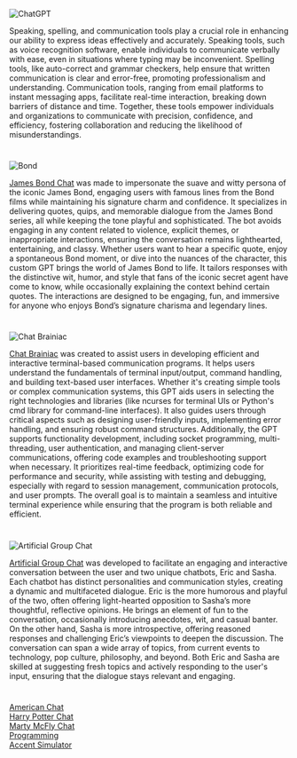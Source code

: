 ![ChatGPT](https://github.com/user-attachments/assets/c909c0fb-f462-45d2-b44a-ee23f43b7172)

Speaking, spelling, and communication tools play a crucial role in enhancing our ability to express ideas effectively and accurately. Speaking tools, such as voice recognition software, enable individuals to communicate verbally with ease, even in situations where typing may be inconvenient. Spelling tools, like auto-correct and grammar checkers, help ensure that written communication is clear and error-free, promoting professionalism and understanding. Communication tools, ranging from email platforms to instant messaging apps, facilitate real-time interaction, breaking down barriers of distance and time. Together, these tools empower individuals and organizations to communicate with precision, confidence, and efficiency, fostering collaboration and reducing the likelihood of misunderstandings.

#

![Bond](https://github.com/user-attachments/assets/c3019086-5867-4d6a-bda2-9ac2b226eb54)

[James Bond Chat](https://chatgpt.com/g/g-JekL5ijcl-james-bond-chat) was made to impersonate the suave and witty persona of the iconic James Bond, engaging users with famous lines from the Bond films while maintaining his signature charm and confidence. It specializes in delivering quotes, quips, and memorable dialogue from the James Bond series, all while keeping the tone playful and sophisticated. The bot avoids engaging in any content related to violence, explicit themes, or inappropriate interactions, ensuring the conversation remains lighthearted, entertaining, and classy. Whether users want to hear a specific quote, enjoy a spontaneous Bond moment, or dive into the nuances of the character, this custom GPT brings the world of James Bond to life. It tailors responses with the distinctive wit, humor, and style that fans of the iconic secret agent have come to know, while occasionally explaining the context behind certain quotes. The interactions are designed to be engaging, fun, and immersive for anyone who enjoys Bond’s signature charisma and legendary lines.

#

![Chat Brainiac](https://github.com/user-attachments/assets/58e855b5-3d32-4bee-a6db-2c95f3b2b487)

[Chat Brainiac](https://chatgpt.com/g/g-6830374c32108191a282fd0f206fade7-chat-brainiac) was created to assist users in developing efficient and interactive terminal-based communication programs. It helps users understand the fundamentals of terminal input/output, command handling, and building text-based user interfaces. Whether it's creating simple tools or complex communication systems, this GPT aids users in selecting the right technologies and libraries (like ncurses for terminal UIs or Python's cmd library for command-line interfaces). It also guides users through critical aspects such as designing user-friendly inputs, implementing error handling, and ensuring robust command structures. Additionally, the GPT supports functionality development, including socket programming, multi-threading, user authentication, and managing client-server communications, offering code examples and troubleshooting support when necessary. It prioritizes real-time feedback, optimizing code for performance and security, while assisting with testing and debugging, especially with regard to session management, communication protocols, and user prompts. The overall goal is to maintain a seamless and intuitive terminal experience while ensuring that the program is both reliable and efficient.

#

![Artificial Group Chat](https://github.com/user-attachments/assets/b7d9cff5-8baf-4166-8e59-82d1e8d84e84)

[Artificial Group Chat](https://chatgpt.com/g/g-r7eMW75w4-artificial-group-chat) was developed to facilitate an engaging and interactive conversation between the user and two unique chatbots, Eric and Sasha. Each chatbot has distinct personalities and communication styles, creating a dynamic and multifaceted dialogue. Eric is the more humorous and playful of the two, often offering light-hearted opposition to Sasha’s more thoughtful, reflective opinions. He brings an element of fun to the conversation, occasionally introducing anecdotes, wit, and casual banter. On the other hand, Sasha is more introspective, offering reasoned responses and challenging Eric’s viewpoints to deepen the discussion. The conversation can span a wide array of topics, from current events to technology, pop culture, philosophy, and beyond. Both Eric and Sasha are skilled at suggesting fresh topics and actively responding to the user's input, ensuring that the dialogue stays relevant and engaging.

#

[American Chat](https://chatgpt.com/g/g-6EezxmQVj-american-chat)
<br>
[Harry Potter Chat](https://chatgpt.com/g/g-MjWVZt1QA-harry-potter-chat)
<br>
[Marty McFly Chat](https://chatgpt.com/g/g-I2BqI2pZl-marty-mcfly-chat)
<br>
[Programming](https://github.com/sourceduty/Programming)
<br>
[Accent Simulator](https://chatgpt.com/g/g-2DXQ4VWtH-accent-simulator)

